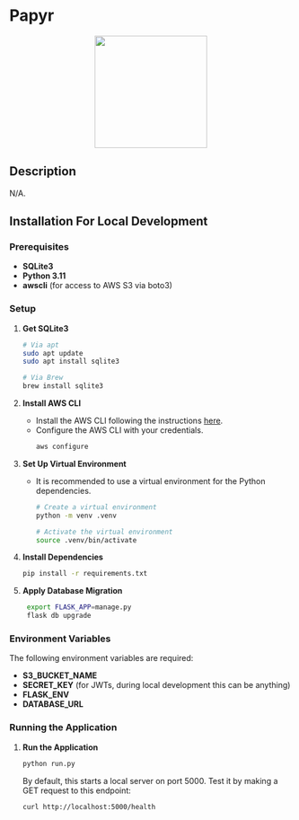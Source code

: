 # Papyr

<p align="center">
  <img src="assets/logo.png" width="200" height="200" />
</p>

## Description
N/A.

## Installation For Local Development

### Prerequisites
- **SQLite3**
- **Python 3.11**
- **awscli** (for access to AWS S3 via boto3)

### Setup
1. **Get SQLite3**
     ```bash
     # Via apt
     sudo apt update
     sudo apt install sqlite3

     # Via Brew
     brew install sqlite3
     ```

2. **Install AWS CLI**
   - Install the AWS CLI following the instructions [here](https://docs.aws.amazon.com/cli/latest/userguide/getting-started-install.html).
   - Configure the AWS CLI with your credentials.
     ```bash
     aws configure
     ```

3. **Set Up Virtual Environment**
   - It is recommended to use a virtual environment for the Python dependencies.
     ```bash
     # Create a virtual environment
     python -m venv .venv

     # Activate the virtual environment
     source .venv/bin/activate
     ```

4. **Install Dependencies**
   ```bash
   pip install -r requirements.txt
   ```

5. **Apply Database Migration**
   ```bash
    export FLASK_APP=manage.py
    flask db upgrade
   ```

### Environment Variables

The following environment variables are required:

- **S3_BUCKET_NAME**
- **SECRET_KEY** (for JWTs, during local development this can be anything)
- **FLASK_ENV**
- **DATABASE_URL** 

### Running the Application
1. **Run the Application**
   ```bash
   python run.py
   ```

   By default, this starts a local server on port 5000. Test it by making a GET request to this endpoint:
   ```bash
   curl http://localhost:5000/health
   ```
